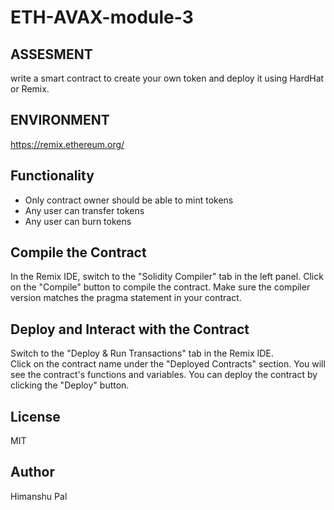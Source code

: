 # ETH-AVAX-module-3

## ASSESMENT
write a smart contract to create your own token and deploy it using HardHat or Remix.

## ENVIRONMENT
https://remix.ethereum.org/

## Functionality
- Only contract owner should be able to mint tokens
- Any user can transfer tokens
- Any user can burn tokens

## Compile the Contract
In the Remix IDE, switch to the "Solidity Compiler" tab in the left panel. Click on the "Compile" button to compile the contract. Make sure the compiler version matches the pragma statement in your contract.

##  Deploy and Interact with the Contract
Switch to the "Deploy & Run Transactions" tab in the Remix IDE.  
Click on the contract name under the "Deployed Contracts" section. You will see the contract's functions and variables. You can deploy the contract by clicking the "Deploy" button.

## License
 MIT 
 ## Author
 Himanshu Pal
